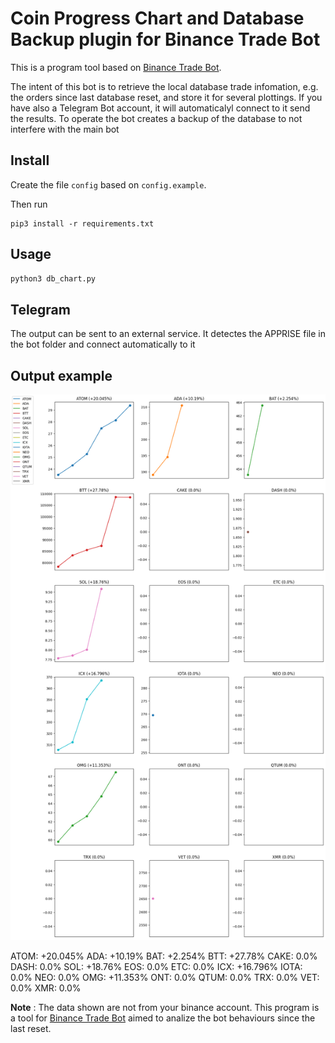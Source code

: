 # Coin Progress Chart and Database Backup plugin for Binance Trade Bot

This is a program tool based on [Binance Trade Bot].

The intent of this bot is to retrieve the local database trade infomation, e.g. the orders since last database reset, and store it for several plottings. If you have also a Telegram Bot account, it will automaticalyl connect to it send the results.
To operate the bot creates a backup of the database to not interfere with the main bot

## Install

Create the file `config` based on `config.example`.

Then run
```
pip3 install -r requirements.txt
```

## Usage

```bash
python3 db_chart.py
```

## Telegram 

The output can be sent to an external service. It detectes the APPRISE file in the bot folder and connect automatically to it 

## Output example


<p align="center">
  <img src = "graph.example.png">
</p>


ATOM: +20.045% 
ADA: +10.19% 
BAT: +2.254% 
BTT: +27.78% 
CAKE: 0.0% 
DASH: 0.0% 
SOL: +18.76% 
EOS: 0.0% 
ETC: 0.0% 
ICX: +16.796% 
IOTA: 0.0% 
NEO: 0.0% 
OMG: +11.353% 
ONT: 0.0% 
QTUM: 0.0% 
TRX: 0.0% 
VET: 0.0% 
XMR: 0.0% 

**Note** : The data shown are not from your binance account. This program is a tool for [Binance Trade Bot] aimed to analize the bot behaviours since the last reset.


[binance trade bot]: https://github.com/edeng23/binance-trade-bot